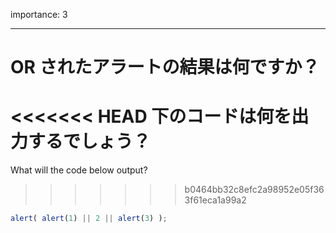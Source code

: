 importance: 3

---

# OR されたアラートの結果は何ですか？

<<<<<<< HEAD
下のコードは何を出力するでしょう？
=======
What will the code below output?
>>>>>>> b0464bb32c8efc2a98952e05f363f61eca1a99a2

```js
alert( alert(1) || 2 || alert(3) );
```
